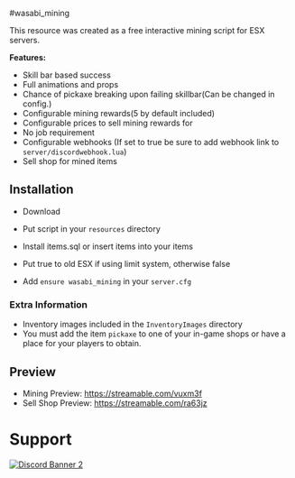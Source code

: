 #wasabi_mining

This resource was created as a free interactive mining script for ESX servers.

<b>Features:</b>
- Skill bar based success
- Full animations and props
- Chance of pickaxe breaking upon failing skillbar(Can be changed in config.)
- Configurable mining rewards(5 by default included)
- Configurable prices to sell mining rewards for
- No job requirement
- Configurable webhooks (If set to true be sure to add webhook link to `server/discordwebhook.lua`)
- Sell shop for mined items


## Installation

- Download 
- Put script in your `resources` directory

- Install items.sql or insert items into your items

- Put true to old ESX if using limit system, otherwise false


- Add `ensure wasabi_mining` in your `server.cfg`

### Extra Information
- Inventory images included in the `InventoryImages` directory
- You must add the item `pickaxe` to one of your in-game shops or have a place for your players to obtain.

## Preview
- Mining Preview: https://streamable.com/vuxm3f
- Sell Shop Preview: https://streamable.com/ra63jz
# Support
<a href='https://discord.gg/79zjvy4JMs'>![Discord Banner 2](https://discordapp.com/api/guilds/1025493337031049358/widget.png?style=banner2)</a>
